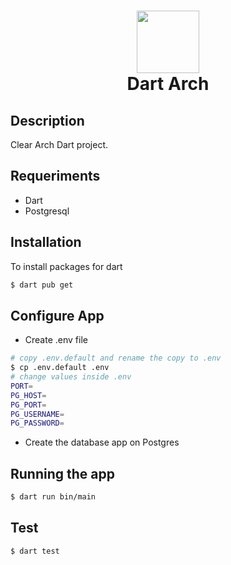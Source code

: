 <h1 align="center">
  <img src="https://www.scottbrady91.com/img/logos/dart.svg" width="100"/>
  <br/>
  Dart Arch
</h1>

## Description

Clear Arch Dart project.

## Requeriments
 - Dart
 - Postgresql
## Installation
To install packages for dart

```bash
$ dart pub get
```

## Configure App
- Create .env file
```bash
# copy .env.default and rename the copy to .env
$ cp .env.default .env
# change values inside .env
PORT=
PG_HOST=
PG_PORT=
PG_USERNAME=
PG_PASSWORD=
```

- Create the database app on Postgres


## Running the app

```bash
$ dart run bin/main
```


## Test

```bash
$ dart test
```